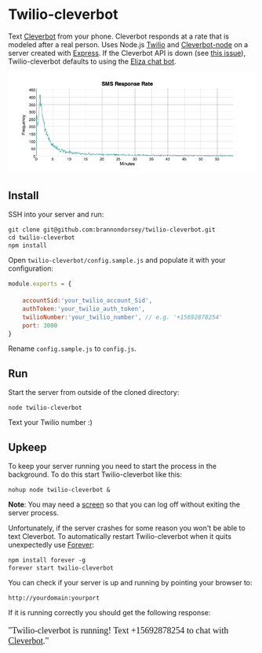 # Twilio-cleverbot

Text [Cleverbot](http://cleverbot.com) from your phone. Cleverbot responds at a rate that is modeled after a real person. Uses Node.js [Twilio](https://www.npmjs.org/package/twilio) and [Cleverbot-node](https://www.npmjs.org/package/cleverbot-node) on a server created with [Express](https://www.npmjs.org/package/express). If the Cleverbot API is down (see [this issue](https://github.com/brannondorsey/twilio-cleverbot/issues/1)), Twilio-cleverbot defaults to using the [Eliza chat bot](http://nlp-addiction.com/eliza/).

![Response Time Histogram](data/rate_histogram.png)

## Install

SSH into your server and run:

	git clone git@github.com:brannondorsey/twilio-cleverbot.git
	cd twilio-cleverbot
	npm install 
	
Open `twilio-cleverbot/config.sample.js` and populate it with your configuration:

```javascript
module.exports = {

    accountSid:'your_twilio_account_Sid',
    authToken:'your_twilio_auth_token',
    twilioNumber:'your_twilio_number', // e.g. '+15692878254'
	port: 3000
}
```

Rename `config.sample.js` to `config.js`.

## Run

Start the server from outside of the cloned directory:

	node twilio-cleverbot 
	
Text your Twilio number :)

## Upkeep

To keep your server running you need to start the process in the background. To do this start Twilio-cleverbot like this:

	nohup node twilio-cleverbot &
	
__Note__: You may need a [screen](http://www.howtoforge.com/linux_screen) so that you can log off without exiting the server process.
 
Unfortunately, if the server crashes for some reason you won't be able to text Cleverbot. To automatically restart Twilio-cleverbot when it quits unexpectedly use [Forever](https://blog.nodejitsu.com/keep-a-nodejs-server-up-with-forever/):

	npm install forever -g
	forever start twilio-cleverbot
	
You can check if your server is up and running by pointing your browser to:

	http://yourdomain:yourport

If it is running correctly you should get the following response:
<p style="font-family: 'Times New Roman', Times, serif; font-size: 18px">"Twilio-cleverbot is running! Text +15692878254 to chat with <a href="http://cleverbot.com"">Cleverbot</a>."</p>